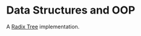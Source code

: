 # Data Structures and OOP

A [Radix Tree](https://en.wikipedia.org/wiki/Radix_tree) implementation.

